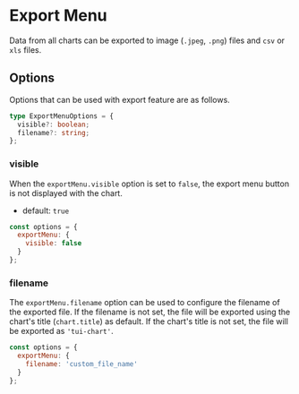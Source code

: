 # Export Menu

Data from all charts can be exported to image (`.jpeg`, `.png`) files and `csv` or `xls` files.

## Options
Options that can be used with export feature are as follows.

```ts
type ExportMenuOptions = {
  visible?: boolean;
  filename?: string;
};
```

### visible
When the `exportMenu.visible` option is set to `false`, the export menu button is not displayed with the chart.

* default: `true`

```js
const options = {
  exportMenu: {
    visible: false
  }
};
```

### filename

The `exportMenu.filename` option can be used to configure the filename of the exported file. If the filename is not set, the file will be exported using the chart's title (`chart.title`) as default. If the chart's title is not set, the file will be exported as `'tui-chart'`.

```js
const options = {
  exportMenu: {
    filename: 'custom_file_name'
  }
};
```
